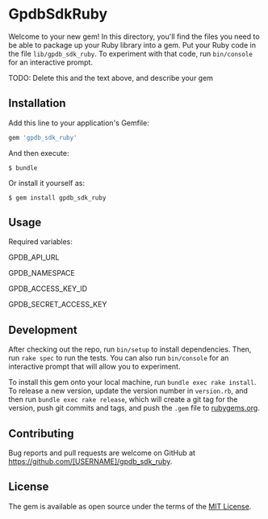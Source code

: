 # GpdbSdkRuby

Welcome to your new gem! In this directory, you'll find the files you need to be able to package up your Ruby library into a gem. Put your Ruby code in the file `lib/gpdb_sdk_ruby`. To experiment with that code, run `bin/console` for an interactive prompt.

TODO: Delete this and the text above, and describe your gem

## Installation

Add this line to your application's Gemfile:

```ruby
gem 'gpdb_sdk_ruby'
```

And then execute:

    $ bundle

Or install it yourself as:

    $ gem install gpdb_sdk_ruby

## Usage

Required variables:

GPDB_API_URL

GPDB_NAMESPACE

GPDB_ACCESS_KEY_ID

GPDB_SECRET_ACCESS_KEY



## Development

After checking out the repo, run `bin/setup` to install dependencies. Then, run `rake spec` to run the tests. You can also run `bin/console` for an interactive prompt that will allow you to experiment.

To install this gem onto your local machine, run `bundle exec rake install`. To release a new version, update the version number in `version.rb`, and then run `bundle exec rake release`, which will create a git tag for the version, push git commits and tags, and push the `.gem` file to [rubygems.org](https://rubygems.org).

## Contributing

Bug reports and pull requests are welcome on GitHub at https://github.com/[USERNAME]/gpdb_sdk_ruby.

## License

The gem is available as open source under the terms of the [MIT License](https://opensource.org/licenses/MIT).
